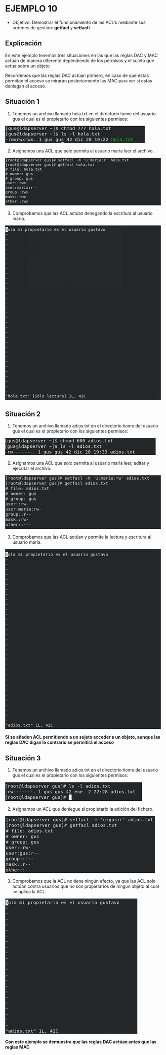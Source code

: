 # EJEMPLO 10

- Objetivo: Demostrar el funcionamiento de las ACL's mediante sus ordenes de gestión: **getfacl** y **setfactl**.

## Explicación

En este ejemplo tenemos tres situaciones en las que las reglas DAC y MAC actúan de manera diferente dependiendo de los permisos y el sujeto que actua sobre un objeto.

Recordemos que las reglas DAC actúan primero, en caso de que estas permitan el acceso se mirarán posteriormente las MAC para ver si estas deniegan el acceso.


## Situación 1

1. Tenemos un archivo llamado hola.txt en el directorio home del usuario gus el cual es el propietario con los siguientes permisos:

![](../img/10_ejemplo/hola_txt.png)

2. Asignamos una ACL que solo permita al usuario maria leer el archivo.

![](../img/10_ejemplo/acll.png)

3. Comprobamos que las ACL actúan denegando la escritura al usuario maria.

![](../img/10_ejemplo/lectura.png)


## Situación 2

1. Tenemos un archivo llamado adios.txt en el directorio home del usuario gus el cual es el propietario con los siguientes permisos:

![](../img/10_ejemplo/adios.png)

2. Asignamos una ACL que solo permita al usuario maria leer, editar y ejecutar el archivo.

![](../img/10_ejemplo/maria_rw.png)

3. Comprobamos que las ACL actúan y permite la lectura y escritura al usuario maria.

![](../img/10_ejemplo/situacion_2.png)

**Si se añaden ACL permitiendo a un sujeto acceder a un objeto, aunque las reglas DAC digan lo contrario se permitirá el acceso**


## Situación 3

1. Tenemos un archivo llamado adios.txt en el directorio home del usuario gus el cual es el propietario con los siguientes permisos:

![](../img/10_ejemplo/adios_3.png)

2. Asignamos un ACL que deniegue al propietario la edición del fichero.

![](../img/10_ejemplo/acl_3.png)

3. Comprobamos que la ACL no tiene ningún efecto, ya que las ACL solo actúan contra usuarios que no son propietarios de ningún objeto al cual se aplica la ACL.

![](../img/10_ejemplo/3.png)

**Con este ejemplo se demuestra que las reglas DAC actúan antes que las reglas MAC**
